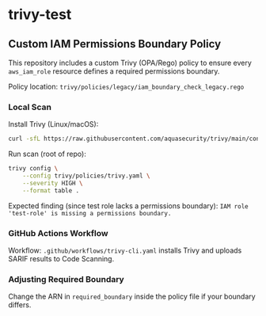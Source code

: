 # trivy-test

## Custom IAM Permissions Boundary Policy

This repository includes a custom Trivy (OPA/Rego) policy to ensure every `aws_iam_role` resource defines a required permissions boundary.

Policy location: `trivy/policies/legacy/iam_boundary_check_legacy.rego`

### Local Scan

Install Trivy (Linux/macOS):

```bash
curl -sfL https://raw.githubusercontent.com/aquasecurity/trivy/main/contrib/install.sh | sudo sh -s -- -b /usr/local/bin v0.56.1
```

Run scan (root of repo):

```bash
trivy config \
	--config trivy/policies/trivy.yaml \
	--severity HIGH \
	--format table .
```

Expected finding (since test role lacks a permissions boundary):
`IAM role 'test-role' is missing a permissions boundary.`

### GitHub Actions Workflow

Workflow: `.github/workflows/trivy-cli.yaml` installs Trivy and uploads SARIF results to Code Scanning.

### Adjusting Required Boundary

Change the ARN in `required_boundary` inside the policy file if your boundary differs.
